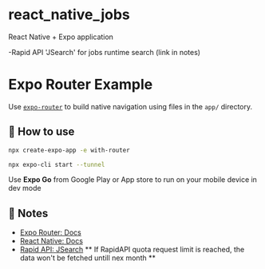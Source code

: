 # react_native_jobs
React Native + Expo application

-Rapid API 'JSearch' for jobs runtime search (link in notes)

# Expo Router Example

Use [`expo-router`](https://docs.expo.dev/router/introduction/) to build native navigation using files in the `app/` directory.

## 🚀 How to use

```sh
npx create-expo-app -e with-router
```
```sh
npx expo-cli start --tunnel
```
Use **Expo Go** from Google Play or App store to run on your mobile device in dev mode

## 📝 Notes

- [Expo Router: Docs](https://docs.expo.dev/router/introduction/)
- [React Native: Docs](https://reactnative.dev/docs/environment-setup)
- [Rapid API: JSearch](https://rapidapi.com/letscrape-6bRBa3QguO5/api/jsearch)
** If RapidAPI quota request limit is reached, the data won't be fetched untill nex month **